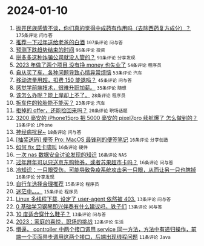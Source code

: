 # 2024-01-10

1. [抛开民族感情不谈，你们真的觉得中成药有作用吗（去除西药复方成分）？](https://www.v2ex.com/t/1007368) `175条评论` `问与答`
1. [推荐一下过年送给老爸的白酒](https://www.v2ex.com/t/1007379) `107条评论` `问与答`
1. [预测下跌趋势结束的时间](https://www.v2ex.com/t/1007350) `96条评论` `投资`
1. [拼多多这种诈骗公司就没人管的？](https://www.v2ex.com/t/1007395) `91条评论` `分享发现`
1. [2023 年做了两个项目 没有挣 money 也失业了](https://www.v2ex.com/t/1007354) `54条评论` `程序员`
1. [自从买了车，各种问题导致心情异常烦恼](https://www.v2ex.com/t/1007429) `53条评论` `汽车`
1. [移动流量用超，扣费 150 能退吗？](https://www.v2ex.com/t/1007372) `45条评论` `问与答`
1. [感觉学前端技术，很难升职加薪。](https://www.v2ex.com/t/1007466) `35条评论` `随想`
1. [该怎么办呢？能上岸却上不了。](https://www.v2ex.com/t/1007481) `28条评论` `程序员`
1. [拆车件的轮胎能不能买？](https://www.v2ex.com/t/1007425) `23条评论` `汽车`
1. [拒掉的 offer，还能捡回来吗？](https://www.v2ex.com/t/1007411) `20条评论` `职场话题`
1. [3200 毫安的 iPhone15pro 把 5000 毫安的 pixel7pro 续航爆了 怎么做到的？](https://www.v2ex.com/t/1007436) `19条评论` `iPhone`
1. [神经病扰民~](https://www.v2ex.com/t/1007364) `18条评论` `问与答`
1. [[抽奖送码] 便签 Pro: MacOS 最锋利的便签笔记](https://www.v2ex.com/t/1007492) `16条评论` `分享创造`
1. [如何 fix 显卡啸叫](https://www.v2ex.com/t/1007448) `16条评论` `硬件`
1. [一次 nas 数据安全讨论发现的知识](https://www.v2ex.com/t/1007363) `16条评论` `NAS`
1. [过年拜年可以只送京东购物券，或者苏果超市卡吗？](https://www.v2ex.com/t/1007357) `16条评论` `问与答`
1. [冷知识：一只眼受伤，可能导致免疫系统攻击另一只眼，从而让另一只也瞎掉](https://www.v2ex.com/t/1007348) `16条评论` `分享发现`
1. [自行车选择合理推荐](https://www.v2ex.com/t/1007476) `15条评论` `程序员`
1. [迷茫中。。。](https://www.v2ex.com/t/1007433) `15条评论` `程序员`
1. [Linux 多线程下载, 设定了 user-agent 依然被 403.](https://www.v2ex.com/t/1007415) `13条评论` `问与答`
1. [0 基础学习钢琴即兴伴奏有什么建议吗，铁子们](https://www.v2ex.com/t/1007414) `13条评论` `问与答`
1. [10 度适合穿什么鞋子？](https://www.v2ex.com/t/1007351) `13条评论` `问与答`
1. [2023：家庭的喜悦，职场的挑战](https://www.v2ex.com/t/1007377) `12条评论` `生活`
1. [懵逼， controller 中两个接口调用 service 同一方法，方法中有递归操作，前端一个页面异步调用这两个接口，后端出现线程问题](https://www.v2ex.com/t/1007497) `11条评论` `Java`
